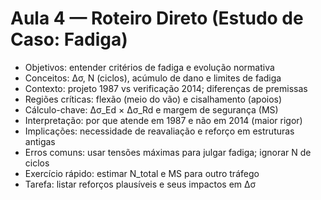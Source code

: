 # Aula 4 — Roteiro Direto (Estudo de Caso: Fadiga)

- Objetivos: entender critérios de fadiga e evolução normativa
- Conceitos: Δσ, N (ciclos), acúmulo de dano e limites de fadiga
- Contexto: projeto 1987 vs verificação 2014; diferenças de premissas
- Regiões críticas: flexão (meio do vão) e cisalhamento (apoios)
- Cálculo-chave: Δσ_Ed × Δσ_Rd e margem de segurança (MS)
- Interpretação: por que atende em 1987 e não em 2014 (maior rigor)
- Implicações: necessidade de reavaliação e reforço em estruturas antigas
- Erros comuns: usar tensões máximas para julgar fadiga; ignorar N de ciclos
- Exercício rápido: estimar N_total e MS para outro tráfego
- Tarefa: listar reforços plausíveis e seus impactos em Δσ
